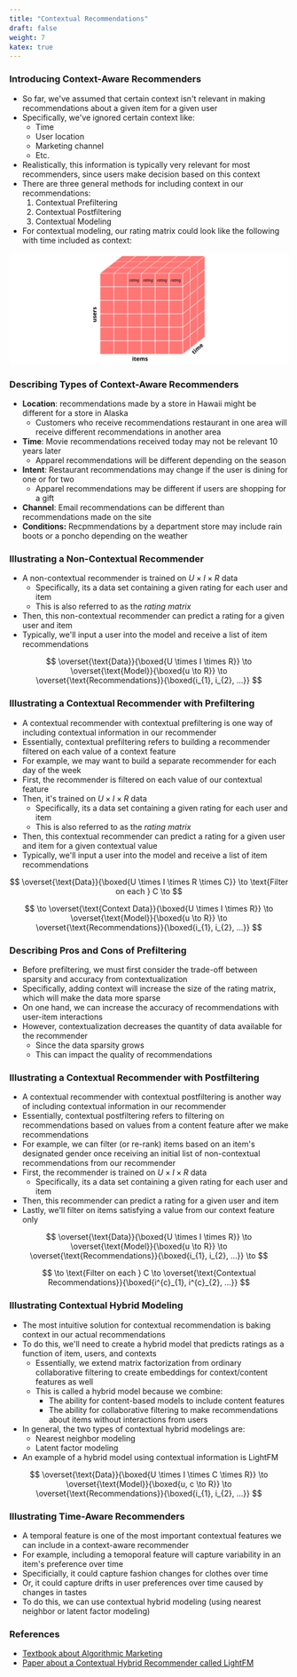 ```yaml
---
title: "Contextual Recommendations"
draft: false
weight: 7
katex: true
---
```


### Introducing Context-Aware Recommenders
- So far, we've assumed that certain context isn't relevant in making recommendations about a given item for a given user
- Specifically, we've ignored certain context like:
    - Time
    - User location
    - Marketing channel
    - Etc.
- Realistically, this information is typically very relevant for most recommenders, since users make decision based on this context
- There are three general methods for including context in our recommendations:
    1. Contextual Prefiltering
    2. Contextual Postfiltering
    3. Contextual Modeling
- For contextual modeling, our rating matrix could look like the following with time included as context:

![ratingmatrixrec](../../../img/ratingmatrix.svg)

### Describing Types of Context-Aware Recommenders
- **Location**: recommendations made by a store in Hawaii might be different for a store in Alaska
    - Customers who receive recommendations restaurant in one area will receive different recommendations in another area
- **Time**: Movie recommendations received today may not be relevant $10$ years later
    - Apparel recommendations will be different depending on the season
- **Intent**: Restaurant recommendations may change if the user is dining for one or for two
    - Apparel recommendations may be different if users are shopping for a gift
- **Channel**: Email recommendations can be different than recommendations made on the site
- **Conditions:** Recpmmendations by a department store may include rain boots or a poncho depending on the weather

### Illustrating a Non-Contextual Recommender
- A non-contextual recommender is trained on $U \times I \times R$ data
    - Specifically, its a data set containing a given rating for each user and item
    - This is also referred to as the *rating matrix*
- Then, this non-contextual recommender can predict a rating for a given user and item
- Typically, we'll input a user into the model and receive a list of item recommendations

$$
\overset{\text{Data}}{\boxed{U \times I \times R}} \to \overset{\text{Model}}{\boxed{u \to R}} \to \overset{\text{Recommendations}}{\boxed{i_{1}, i_{2}, ...}}
$$

### Illustrating a Contextual Recommender with Prefiltering
- A contextual recommender with contextual prefiltering is one way of including contextual information in our recommender
- Essentially, contextual prefiltering refers to building a recommender filtered on each value of a context feature
- For example, we may want to build a separate recommender for each day of the week
- First, the recommender is filtered on each value of our contextual feature
- Then, it's trained on $U \times I \times R$ data
    - Specifically, its a data set containing a given rating for each user and item
    - This is also referred to as the *rating matrix*
- Then, this contextual recommender can predict a rating for a given user and item for a given contextual value
- Typically, we'll input a user into the model and receive a list of item recommendations

$$
\overset{\text{Data}}{\boxed{U \times I \times R \times C}} \to \text{Filter on each } C \to
$$

$$
\to \overset{\text{Context Data}}{\boxed{U \times I \times R}} \to \overset{\text{Model}}{\boxed{u \to R}} \to \overset{\text{Recommendations}}{\boxed{i_{1}, i_{2}, ...}}
$$

### Describing Pros and Cons of Prefiltering
- Before prefiltering, we must first consider the trade-off between sparsity and accuracy from contextualization
- Specifically, adding context will increase the size of the rating matrix, which will make the data more sparse
- On one hand, we can increase the accuracy of recommendations with user-item interactions
- However, contextualization decreases the quantity of data available for the recommender
    - Since the data sparsity grows
    - This can impact the quality of recommendations

### Illustrating a Contextual Recommender with Postfiltering
- A contextual recommender with contextual postfiltering is another way of including contextual information in our recommender
- Essentially, contextual postfiltering refers to filtering on recommendations based on values from a content feature after we make recommendations
- For example, we can filter (or re-rank) items based on an item's designated gender once receiving an initial list of non-contextual recommendations from our recommender
- First, the recommender is trained on $U \times I \times R$ data
    - Specifically, its a data set containing a given rating for each user and item
- Then, this recommender can predict a rating for a given user and item
- Lastly, we'll filter on items satisfying a value from our context feature only

$$
\overset{\text{Data}}{\boxed{U \times I \times R}} \to \overset{\text{Model}}{\boxed{u \to R}} \to \overset{\text{Recommendations}}{\boxed{i_{1}, i_{2}, ...}} \to
$$

$$
\to \text{Filter on each } C \to \overset{\text{Contextual Recommendations}}{\boxed{i^{c}_{1}, i^{c}_{2}, ...}} 
$$

### Illustrating Contextual Hybrid Modeling
- The most intuitive solution for contextual recommendation is baking context in our actual recommendations
- To do this, we'll need to create a hybrid model that predicts ratings as a function of item, users, and contexts
    - Essentially, we extend matrix factorization from ordinary collaborative filtering to create embeddings for context/content features as well
    - This is called a hybrid model because we combine:
        - The ability for content-based models to include content features
        - The ability for collaborative filtering to make recommendations about items without interactions from users
- In general, the two types of contextual hybrid modelings are:
    - Nearest neighbor modeling
    - Latent factor modeling
- An example of a hybrid model using contextual information is LightFM

$$
\overset{\text{Data}}{\boxed{U \times I \times C \times R}} \to \overset{\text{Model}}{\boxed{u, c \to R}} \to \overset{\text{Recommendations}}{\boxed{i_{1}, i_{2}, ...}}
$$

### Illustrating Time-Aware Recommenders
- A temporal feature is one of the most important contextual features we can include in a context-aware recommender
- For example, including a temoporal feature will capture variability in an item's preference over time
- Specificially, it could capture fashion changes for clothes over time
- Or, it could capture drifts in user preferences over time caused by changes in tastes
- To do this, we can use contextual hybrid modeling (using nearest neighbor or latent factor modeling) 

### References
- [Textbook about Algorithmic Marketing](https://algorithmicweb.files.wordpress.com/2018/07/algorithmic-marketing-ai-for-marketing-operations-r1-7g.pdf)
- [Paper about a Contextual Hybrid Recommender called LightFM](https://arxiv.org/pdf/1507.08439.pdf)